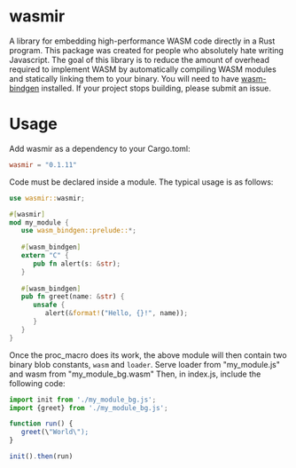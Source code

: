 # wasmir

A library for embedding high-performance WASM code directly in a Rust program.
This package was created for people who absolutely hate writing Javascript.
The goal of this library is to reduce the amount of overhead required to implement
WASM by automatically compiling WASM modules and statically linking them to
your binary. You will need to have [wasm-bindgen](https://developer.mozilla.org/en-US/docs/WebAssembly/Rust_to_wasm) installed.
If your project stops building, please submit an issue.

# Usage
Add wasmir as a dependency to your Cargo.toml:
```toml
wasmir = "0.1.11"
```

Code must be declared inside a module. The typical usage is as follows:
```rs
use wasmir::wasmir;

#[wasmir]
mod my_module {
   use wasm_bindgen::prelude::*;
   
   #[wasm_bindgen]
   extern "C" {
      pub fn alert(s: &str);
   }
   
   #[wasm_bindgen]
   pub fn greet(name: &str) {
      unsafe {
         alert(&format!("Hello, {}!", name));
      }
   }
}
```
Once the proc_macro does its work, the above module will then contain two binary blob constants,
`wasm` and `loader`. Serve loader from "my_module.js" and wasm from "my_module_bg.wasm"
Then, in index.js, include the following code:
```js
import init from './my_module_bg.js';
import {greet} from './my_module_bg.js';

function run() {
   greet(\"World\");
}

init().then(run)
```